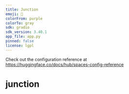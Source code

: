```yaml
---
title: Junction
emoji: 🏃
colorFrom: purple
colorTo: gray
sdk: gradio
sdk_version: 3.40.1
app_file: app.py
pinned: false
license: lgpl
---
```


Check out the configuration reference at https://huggingface.co/docs/hub/spaces-config-reference
# junction
